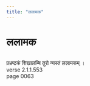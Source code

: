 ```yaml
---
title: "ललामक"
---
```


# ललामक
## 
प्रभ्रष्टकं शिखालम्बि तुरो न्यस्तं ललामकम् ।<br />verse 2.1.1.553<br />page 0063

